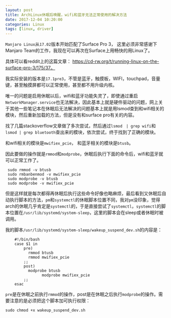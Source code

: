 ```yaml
---
layout: post
title: ArchLinux休眠后唤醒，wifi和蓝牙无法正常使用的解决方法
date: 2017-12-04 10:20:00 
categories: Linux
tags: [linux, driver]
---
```


`Manjaro Linux`从`17.02`版本开始匹配了Surface Pro 3， 这里必须非常感谢下Manjaro Team的工作，我现在可以再次在Surface上用畅快的用Linux了。

具体可以看reddit上的这篇文章： https://cd-rw.org/t/running-linux-on-the-surface-pro-3/175/37。

我实际安装的版本是`17.1pre3`，不管是蓝牙，触摸板，WIFI，touchpad，音量键，甚至触摸屏都可以正常使用，甚至都不用升级内核。

唯一的问题是启用休眠以后，wifi和蓝牙功能失灵了，即使通过重启`NetworkManager.service`也无法解决，因此基本上就是硬件驱动的问题，网上关于其他一些笔记本在休眠后无法解决的问题基本上就是用lsmod查到和wifi相关的模块，然后重新加载的方法，但是没有和surface pro有关的内容。

找了几篇stackoverflow文章做了多次尝试，然后通过`lsmod　| grep wifi`和`lsmod | grep bluetooth`查出来的模块，依次尝试，终于找到了正确的模块。

和wifi相关的模块是`mwifiex_pcie`， 和蓝牙相关的模块是`btusb`。

因此要做的操作就是`rmmod`和`modprobe`，休眠后执行下面的命令后，wifi和蓝牙就可以正常工作了。

     sudo rmmod -v btusb
     sudo rmbanbenmod -v mwifiex_pcie
     sudo modprobe -v btusb
     sudo modprobe -v mwifiex_pcie
 
但是这样就是每次都得再休眠后执行这些命令好像也略麻烦，最后看到又休眠后自动执行脚本的方法，`pm`和`systemctl`的休眠脚本位置不同，我对`pm`没印象，觉得arch的休眠几乎肯定是`systemctl`的，于是直接尝试了`systemctl`，`systemctl`的脚本位置在`/usr/lib/systemd/system-sleep`，这里的脚本会在sleep或者休眠时被调用。

我的脚本`/usr/lib/systemd/system-sleep/wakeup_suspend_dev.sh`的内容是：

```
    #!/bin/bash
    case $1 in
        pre)
          rmmod btusb
          rmmod mwifiex_pcie
        ;;
        post)
          modprobe btusb
                modprobe mwifiex_pcie
        ;;
    esac
```

`pre`是在休眠之前执行`rmmod`的操作，post是在休眠之后执行`modprobe`的操作。需要注意的是必须把这个脚本加可执行权限：

    sudo chmod +x wakeup_suspend_dev.sh

